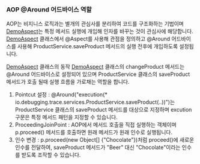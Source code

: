 ### AOP @Around 어드바이스 역할
AOP는 비지니스 로직과는 별개의 관심사를 분리하여 코드를 구조화하는 기법이며 [DemoAspect](src/main/java/io/debugging/trace/aspects/DemoAspect.java)는 특정 메서드 실행에 개입해 인자를 바꾸는 것이 관심사에 해당합니다.
[DemoAspect](src/main/java/io/debugging/trace/aspects/DemoAspect.java) 클래스에서 @Aspect를 사용해 관점을 정의하고 @Around 어드바이스를 사용해 ProductService.saveProduct 메서드의 실행 전후에 개입하도록 설정됩니다.

[DemoAspect](src/main/java/io/debugging/trace/aspects/DemoAspect.java) 클래스의 동작
[DemoAspect](src/main/java/io/debugging/trace/aspects/DemoAspect.java) 클래스의 changeProduct 메서드는 @Around 어드바이스로 설정되어 있으며 ProductService 클래스의 saveProduct 메서드가 호출 될때 실행 흐름을 가로채는 역할을 합니다.

1. Pointcut 설정 : @Around("execution(* io.debugging.trace.services.ProductService.saveProduct(..))")는 ProductService 클래스의 saveProduct 메서드를 대상으로 지정하며 excution 구문은 특정 메서드 패턴을 지정할 수 있습니다.
2. ProceedingJoinPoint : AOP에서 메서드 호출을 직접 실행하는 객체이며 p.proceed() 메서드를 호출하면 원래 메서드가 원래 인수로 실행됩니다.
3. 인수 변경 : p.proceed(new Object[] {"Chocolate"})처럼 proceed()에 새로운 인수를 전달하여, saveProduct 메서드가 "Beer" 대신 "Chocolate"이라는 인수를 받도록 조작할 수 있습니다.